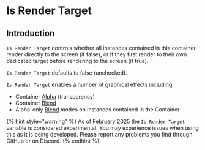 # Is Render Target

## Introduction

`Is Render Target` controls whether all instances contained in this container render directly to the screen (if false), or if they first render to their own dedicated target before rendering to the screen (if true).



`Is Render Target` defaults to false (unchecked).

`Is Render Target` enables a number of graphical effects including:

* Container [Alpha](../general-properties/alpha.md) (transparency)
* Container [Blend](../general-properties/blend.md)
* Alpha-only [Blend](../general-properties/blend.md#alpha-only-blends) modes on instances contained in the Container

{% hint style="warning" %}
As of February 2025 the `Is Render Target` variable is considered experimental. You may experience issues when using this as it is being developed. Please report any problems you find through GitHub or on Discord.
{% endhint %}

##
